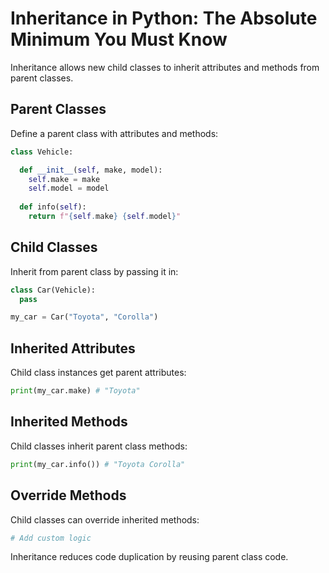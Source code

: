 # Inheritance in Python: The Absolute Minimum You Must Know

Inheritance allows new child classes to inherit attributes and methods from parent classes.

## Parent Classes

Define a parent class with attributes and methods:

```python
class Vehicle:

  def __init__(self, make, model):
    self.make = make 
    self.model = model
  
  def info(self):
    return f"{self.make} {self.model}"

```

## Child Classes 

Inherit from parent class by passing it in:


```python
class Car(Vehicle):
  pass

my_car = Car("Toyota", "Corolla")
```

## Inherited Attributes 

Child class instances get parent attributes:

```python
print(my_car.make) # "Toyota"
```

## Inherited Methods

Child classes inherit parent class methods:

```python 
print(my_car.info()) # "Toyota Corolla"
```

## Override Methods

Child classes can override inherited methods:

```python
# Add custom logic
```

Inheritance reduces code duplication by reusing parent class code.